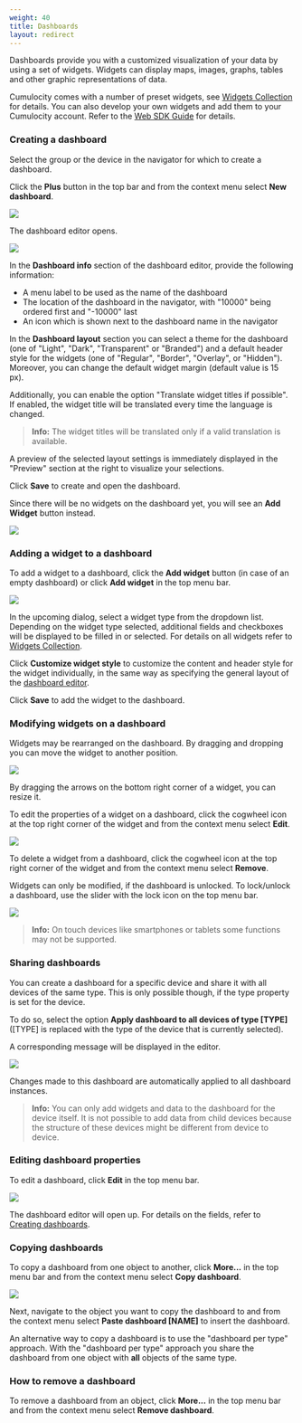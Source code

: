 ```yaml
---
weight: 40
title: Dashboards 
layout: redirect
---
```


Dashboards provide you with a customized visualization of your data by using a set of widgets. Widgets can display maps, images, graphs, tables and other graphic representations of data. 

Cumulocity comes with a number of preset widgets, see [Widgets Collection](#widgets) for details. You can also develop your own widgets and add them to your Cumulocity account. Refer to the [Web SDK Guide](/guides/web/) for details.

### <a name="creating-dashboards"></a>Creating a dashboard

Select the group or the device in the navigator for which to create a dashboard. 

Click the **Plus** button in the top bar and from the context menu select **New dashboard**. 

<img src="/guides/images/users-guide/cockpit/cockpit-dashboard-menu.png" name="New dashboard"/>

The dashboard editor opens.

<img src="/guides/images/users-guide/cockpit/cockpit-dashboard-create.png" name="Create dashboard"/>

In the **Dashboard info** section of the dashboard editor, provide the following information:

* A menu label to be used as the name of the dashboard
* The location of the dashboard in the navigator, with "10000" being ordered first and "-10000" last
* An icon which is shown next to the dashboard name in the navigator

In the **Dashboard layout** section you can select a theme for the dashboard (one of "Light", "Dark", "Transparent" or "Branded") and a default header style for the widgets (one of "Regular", "Border", "Overlay", or "Hidden"). Moreover, you can change the default widget margin (default value is 15 px).

Additionally, you can enable the option "Translate widget titles if possible". If enabled, the widget title will be translated every time the language is changed.

> **Info:** The widget titles will be translated only if a valid translation is available. 

A preview of the selected layout settings is immediately displayed in the "Preview" section at the right to visualize your selections.

Click **Save** to create and open the dashboard. 

Since there will be no widgets on the dashboard yet, you will see an **Add Widget** button instead.

<img src="/guides/images/users-guide/cockpit/cockpit-dashboard-empty.png" name="Empty dashboard"/> 


### <a name="adding-widgets"></a>Adding a widget to a dashboard

To add a widget to a dashboard, click the **Add widget** button (in case of an empty dashboard) or click **Add widget** in the top menu bar.

<img src="/guides/images/users-guide/cockpit/cockpit-dashboard-widget-add.png" name="Add widget"/> 

In the upcoming dialog, select a widget type from the dropdown list. Depending on the widget type selected, additional fields and checkboxes will be displayed to be filled in or selected. For details on all widgets refer to [Widgets Collection](#widgets). 

Click **Customize widget style** to customize the content and header style for the widget individually, in the same way as specifying the general layout of the [dashboard editor](#creating-dashboards).

Click **Save** to add the widget to the dashboard.

### Modifying widgets on a dashboard

Widgets may be rearranged on the dashboard. By dragging and dropping you can move the widget to another position. 

<img src="/guides/images/users-guide/cockpit/cockpit-dashboard-widgets.png" name="Arrange widgets"/> 

By dragging the arrows on the bottom right corner of a widget, you can resize it. 

To edit the properties of a widget on a dashboard, click the cogwheel icon at the top right corner of the widget and from the context menu select **Edit**.

<img src="/guides/images/users-guide/cockpit/cockpit-dashboard-widget-menu.png" name="Edit widget"/> 

To delete a widget from a dashboard, click the cogwheel icon at the top right corner of the widget and from the context menu select **Remove**.

Widgets can only be modified, if the dashboard is unlocked. To lock/unlock a dashboard, use the slider with the lock icon on the top menu bar.

<img src="/guides/images/users-guide/cockpit/cockpit-dashboard-lock.png" name="Lock dashboard"/> 

>**Info:** On touch devices like smartphones or tablets some functions may not be supported.


### <a name="sharing-dashboards"></a>Sharing dashboards

You can create a dashboard for a specific device and share it with all devices of the same type. This is only possible though, if the type property is set for the device.

To do so, select the option **Apply dashboard to all devices of type [TYPE]** ([TYPE] is replaced with the type of the device that is currently selected).

A corresponding message will be displayed in the editor.

<img src="/guides/images/users-guide/cockpit/cockpit-dashboard-share.png" name="Shared dashboard"/> 

Changes made to this dashboard are automatically applied to all dashboard instances.

> **Info:** You can only add widgets and data to the dashboard for the device itself. It is not possible to add data from child devices because the structure of these devices might be different from device to device.


### Editing dashboard properties

To edit a dashboard, click **Edit** in the top menu bar. 

<img src="/guides/images/users-guide/cockpit/cockpit-dashboard-edit.png" name="Edit dashboard"/> 

The dashboard editor will open up. For details on the fields, refer to [Creating dashboards](#creating-dashboards).


### Copying dashboards

To copy a dashboard from one object to another, click **More...** in the top menu bar and from the context menu select **Copy dashboard**. 

<img src="/guides/images/users-guide/cockpit/cockpit-dashboard-copy.png" name="Copy dashboard"/> 

Next, navigate to the object you want to copy the dashboard to and from the context menu select **Paste dashboard [NAME]** to insert the dashboard.

An alternative way to copy a dashboard is to use the 
"dashboard per type" approach.  With the "dashboard per type" approach you share the dashboard from one object with **all** objects of the same type.


### How to remove a dashboard

To remove a dashboard from an object, click **More...** in the top menu bar and from the context menu select **Remove dashboard**. 
